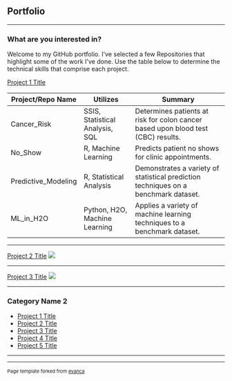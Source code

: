 ## Portfolio

---

### What are you interested in?
Welcome to my GitHub portfolio.  I've selected a few Repositories that highlight some of the work I've done.  Use the table below to determine the technical skills that comprise each project.

[Project 1 Title](/sample_page)

Project/Repo Name | Utilizes | Summary
------------ | ------------- | ------------
Cancer_Risk | SSIS, Statistical Analysis, SQL | Determines patients at risk for colon cancer based upon blood test (CBC) results.
No_Show | R, Machine Learning | Predicts patient no shows for clinic appointments.
Predictive_Modeling | R, Statistical Analysis | Demonstrates a variety of statistical prediction techniques on a benchmark dataset.
ML_in_H2O | Python, H2O, Machine Learning | Applies a variety of machine learning techniques to a benchmark dataset.

---
[Project 2 Title](/pdf/sample_presentation.pdf)
<img src="images/dummy_thumbnail.jpg?raw=true"/>

---
[Project 3 Title](http://example.com/)
<img src="images/dummy_thumbnail.jpg?raw=true"/>

---

### Category Name 2

- [Project 1 Title](http://example.com/)
- [Project 2 Title](http://example.com/)
- [Project 3 Title](http://example.com/)
- [Project 4 Title](http://example.com/)
- [Project 5 Title](http://example.com/)

---




---
<p style="font-size:11px">Page template forked from <a href="https://github.com/evanca/quick-portfolio">evanca</a></p>
<!-- Remove above link if you don't want to attibute -->

